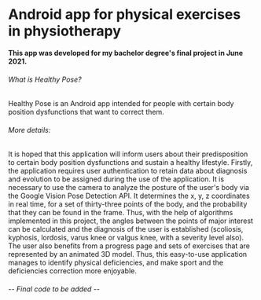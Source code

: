 # Android app for physical exercises in physiotherapy
 
**This app was developed for my bachelor degree's final project in June 2021.**

###### What is Healthy Pose?
Healthy Pose is an Android app intended for people with certain body position dysfunctions that want to correct them. 
###### More details:
It is hoped that this application will inform users about their predisposition to certain body position dysfunctions and sustain a healthy lifestyle.
Firstly, the application requires user authentication to retain data about diagnosis and evolution to be assigned during the use of the application. It is necessary to use the camera to analyze the posture of the user's body via the Google Vision Pose Detection API. It determines the x, y, z coordinates in real time, for a set of thirty-three points of the body, and the probability that they can be found in the frame. Thus, with the help of algorithms implemented in this project, the angles between the points of major interest can be calculated and the diagnosis of the user is established (scoliosis, kyphosis, lordosis, varus knee or valgus knee, with a severity level also). The user also benefits from a progress page and sets of exercises that are represented by an animated 3D model. Thus, this easy-to-use application manages to identify physical deficiencies, and make sport and the deficiencies correction more enjoyable.

###### -- Final code to be added --

